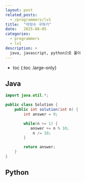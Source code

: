 ```yaml
---
layout: post
related_posts:
  - /programmers/lv1
title:  "자릿수 구하기"
date:   2025-08-05
categories:
  - programmers
  - lv1
description: >
  java, javascript, python으로 풀이
---
```

* toc
{:toc .large-only}

## Java
```java
import java.util.*;

public class Solution {
    public int solution(int n) {
        int answer = 0;

        while(n >= 1) {
           answer += n % 10;
            n /= 10;
        }

        return answer;
    }
}
```

## Python